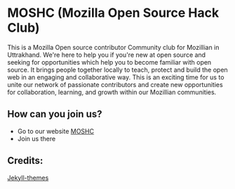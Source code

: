 # MOSHC (Mozilla Open Source Hack Club)

This is a Mozilla Open source contributor Community club for Mozillian in Uttrakhand.
We're here to help you if you're new at open source and seeking for opportunities which help you to become familiar with open source.
It brings people together locally to teach, protect and build the open web in an engaging and collaborative way.
This is an exciting time for us to unite our network of passionate contributors and create new opportunities for collaboration, learning, and growth within our Mozillian communities.

## How can you join us?

- Go to our website [MOSHC](MOSHC.github.io)
- Join us there

## Credits:

[Jekyll-themes](https://github.com/raviriley/agency-jekyll-theme)